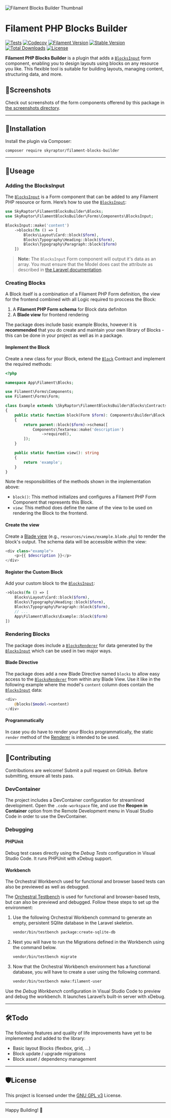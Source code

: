 ![Filament Blocks Builder Thumbnail](./docs/assets/thumbnail.jpg)
# Filament PHP Blocks Builder
[![Tests](https://github.com/bumbummen99/filament-blocks-builder/actions/workflows/tests.yml/badge.svg)](https://github.com/bumbummen99/filament-blocks-builder/actions/workflows/tests.yml)
[![Codecov](https://codecov.io/github/bumbummen99/filament-blocks-builder/graph/badge.svg?token=CQUDGFF150)](https://codecov.io/github/bumbummen99/filament-blocks-builder)
[![Filament Version](https://img.shields.io/packagist/dependency-v/skyraptor/filament-blocks-builder/filament%2Fforms?label=filament)](https://github.com/filamentphp/filament/)
[![Stable Version](https://img.shields.io/packagist/v/skyraptor/filament-blocks-builder?label=stable)](https://packagist.org/packages/skyraptor/filament-blocks-builder)
[![Total Downloads](https://img.shields.io/packagist/dt/skyraptor/filament-blocks-builder)](https://packagist.org/packages/skyraptor/filament-blocks-builder)
[![License](https://img.shields.io/github/license/bumbummen99/filament-blocks-builder)](https://github.com/bumbummen99/filament-blocks-builder/blob/master/LICENSE)

**Filament PHP Blocks Builder** is a plugin that adds a [`BlocksInput`](https://github.com/bumbummen99/filament-blocks-builder/blob/master/src/Forms/Components/BlocksInput.php) form component, enabling you to design layouts using blocks on any resource you like. This flexible tool is suitable for building layouts, managing content, structuring data, and more.

## 📸Screenshots
Check out screenshots of the form components offerend by this package in [the screenshots directory](https://github.com/bumbummen99/filament-blocks-builder/blob/master/docs/SCREENSHOTS.md).

---

## 🚀Installation
Install the plugin via Composer:
```sh
composer require skyraptor/filament-blocks-builder
```

---

## 📘Useage
### Adding the BlocksInput
The [`BlocksInput`](https://github.com/bumbummen99/filament-blocks-builder/blob/master/src/Forms/Components/BlocksInput.php) is a Form component that can be added to any Filament PHP resource or form. Here’s how to use the [`BlocksInput`](https://github.com/bumbummen99/filament-blocks-builder/blob/master/src/Forms/Components/BlocksInput.php):
```php
use SkyRaptor\FilamentBlocksBuilder\Blocks;
use SkyRaptor\FilamentBlocksBuilder\Forms\Components\BlocksInput;

BlocksInput::make('content')
    ->blocks(fn () => [
        Blocks\Layout\Card::block($form),
        Blocks\Typography\Heading::block($form),
        Blocks\Typography\Paragraph::block($form)
    ])
```
> **Note:** The `BlocksInput` Form component will output it's data as an array. You must ensure that the Model does cast the attribute as described in [the Laravel documentation](https://laravel.com/docs/12.x/eloquent-mutators#array-and-json-casting).

### Creating Blocks
A Block itself is a combination of a Filament PHP Form definition, the view for the frontend combined with all Logic required to proccess the Block:
1. A **Filament PHP Form schema** for Block data definiton
2. A **Blade view** for frontend rendering

The package does include basic example Blocks, however it is **recommended** that you do create and maintain 
your own library of Blocks - this can be done in your project as well as in a package.

#### Implement the Block
Create a new class for your Block, extend the [`Block`](https://github.com/bumbummen99/filament-blocks-builder/blob/master/src/Blocks/Contracts/Block.php) Contract and implement the required methods:
```php
<?php

namespace App\Filament\Blocks;

use Filament\Forms\Components;
use Filament\Forms\Form;

class Example extends \SkyRaptor\FilamentBlocksBuilder\Blocks\Contracts\Block
{
    public static function block(Form $form): Components\Builder\Block
    {
        return parent::block($form)->schema([
            Components\Textarea::make('description')
                ->required(),
        ]);
    }

    public static function view(): string
    {
        return 'example';
    }
}
```
Note the responsibilities of the methods shown in the implementation above:
- `block()`: This method initializes and configures a Filament PHP Form Component that represents this Block.
- `view`: This method does define the name of the view to be used on rendering the Block to the frontend.

#### Create the view
Create a [Blade view](https://laravel.com/docs/11.x/views) (e.g., `resources/views/example.blade.php`) to render the block's output. The schema data will be accessible within the view:
```php
<div class="example">
    <p>{{ $description }}</p>
</div>
```

#### Register the Custom Block
Add your custom block to the [`BlocksInput`](https://github.com/bumbummen99/filament-blocks-builder/blob/master/src/Forms/Components/BlocksInput.php):
```php
->blocks(fn () => [
    Blocks\Layout\Card::block($form),
    Blocks\Typography\Heading::block($form),
    Blocks\Typography\Paragraph::block($form),
    // ...
    App\Filament\Blocks\Example::block($form)
])
```

### Rendering Blocks
The package does include a [`BlocksRenderer`](https://github.com/bumbummen99/filament-blocks-builder/blob/master/src/BlocksRenderer.php) for data generated by the [`BlocksInput`](https://github.com/bumbummen99/filament-blocks-builder/blob/master/src/Forms/Components/BlocksInput.php) which can be used in two major ways.

#### Blade Directive
The package does add a new Blade Directive named `blocks` to allow easy access to the [`BlocksRenderer`](https://github.com/bumbummen99/filament-blocks-builder/blob/master/src/BlocksRenderer.php) from within any Blade View. Use it like in the following example where the model's `content` column does contain the [`BlocksInput`](https://github.com/bumbummen99/filament-blocks-builder/blob/master/src/Forms/Components/BlocksInput.php) data:
```php
<div>
    @blocks($model->content)
</div>
```

#### Programmatically  
In case you do have to render your Blocks programmatically, the static `render` method of the [Renderer](https://github.com/bumbummen99/filament-blocks-builder/blob/master/src/BlocksRenderer.php) is intended to be used.

---

## 🤝Contributing
Contributions are welcome! Submit a pull request on GitHub. Before submitting, ensure all tests pass.

### DevContainer
The project includes a DevContainer configuration for streamlined development. Open the `.code-workspace` file, and use the **Reopen in Container** option from the Remote Development menu in Visual Studio Code in order to use the DevContainer.

### Debugging
#### PHPUnit
Debug test cases directly using the *Debug Tests* configuration in Visual Studio Code. It runs PHPUnit with xDebug support.

#### Workbench
The Orchestral Workbench used for functional and browser based tests can also be previewed as well as debugged.

The [Orchestral Testbench](https://github.com/orchestral/testbench) is used for functional and browser-based tests, but can also be previewd and debugged. Follow these steps to set up the environment:

1. Use the following Orchestral Workbench command to generate an empty, persistent SQlite database in the Laravel skeleton.
   ```bash
   vendor/bin/testbench package:create-sqlite-db
   ```

2. Next you will have to run the Migrations defined in the Workbench using the command below.
   ```bash
   vendor/bin/testbench migrate
   ```

4. Now that the Orchestral Workbench environment has a functional database, you will have to create a user using the following command.
   ```bash
   vendor/bin/testbench make:filament-user
   ```

Use the *Debug Workbench* configuration in Visual Studio Code to preview and debug the workbench. It launches Laravel’s built-in server with xDebug.

---

## 🛠Todo
The following features and quality of life improvements have yet to be implemented and added to the library:
- Basic layout Blocks (flexbox, grid, ...)
- Block update / upgrade migrations
- Block asset / dependency management

---

## 🛡️License
This project is licensed under the [GNU GPL v3](https://github.com/bumbummen99/filament-blocks-builder/blob/master/LICENSE) License.

---

Happy Building! 🎉
